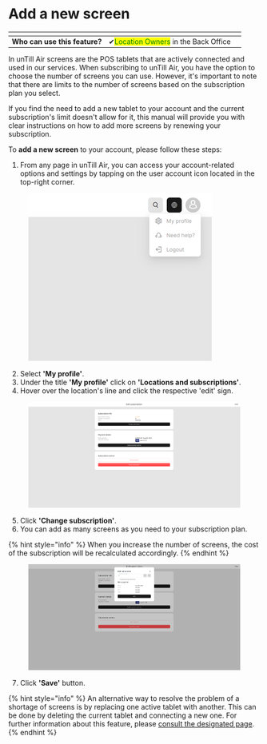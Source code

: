 # Add a new screen

<table data-card-size="large" data-view="cards"><thead><tr><th></th><th></th><th></th></tr></thead><tbody><tr><td><strong>Who can use this feature?</strong></td><td><span data-gb-custom-inline data-tag="emoji" data-code="2714">✔</span><mark style="color:green;">Location Owners</mark> in the Back Office</td><td></td></tr></tbody></table>

In unTill Air screens are the POS tablets that are actively connected and used in our services. When subscribing to unTill Air, you have the option to choose the number of screens you can use. However, it's important to note that there are limits to the number of screens based on the subscription plan you select.

If you find the need to add a new tablet to your account and the current subscription's limit doesn't allow for it, this manual will provide you with clear instructions on how to add more screens by renewing your subscription.

To **add a new screen** to your account, please follow these steps:

1. From any page in unTill Air, you can access your account-related options and settings by tapping on the user account icon located in the top-right corner.

<figure><img src="../../.gitbook/assets/Screenshot (14).png" alt="" width="367"><figcaption></figcaption></figure>

2. Select **'My profile'**.
3. Under the title **'My profile'** click on **'Locations and subscriptions'**.
4. &#x20;Hover over the location's line and click the respective 'edit' sign.

<figure><img src="../../.gitbook/assets/Screenshot (21).png" alt=""><figcaption></figcaption></figure>

5. Click **'Change subscription'**.
6. You can add as many screens as you need to your subscription plan.

{% hint style="info" %}
When you increase the number of screens, the cost of the subscription will be recalculated accordingly.
{% endhint %}

<figure><img src="../../.gitbook/assets/Screenshot (22).png" alt=""><figcaption></figcaption></figure>

7. Click **'Save'** button.

{% hint style="info" %}
An alternative way to resolve the problem of a shortage of screens is by replacing one active tablet with another. This can be done by deleting the current tablet and connecting a new one. For further information about this feature, please [consult the designated page](../general/equipment/delete-a-tablet.md).
{% endhint %}
